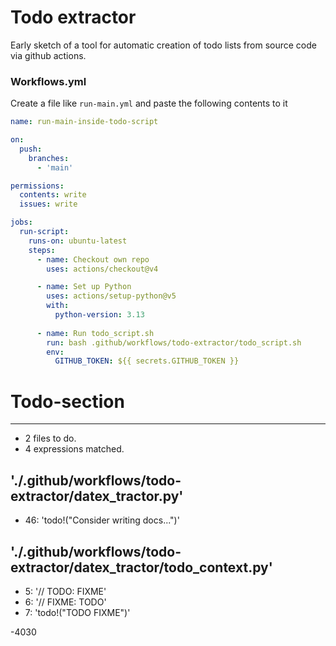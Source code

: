 # Todo extractor
Early sketch of a tool for automatic creation of todo lists from source code via github actions. 

### Workflows.yml
Create a file like `run-main.yml` and paste the following contents to it
```yml
name: run-main-inside-todo-script

on:
  push:
    branches:
      - 'main'

permissions:
  contents: write
  issues: write

jobs:
  run-script:
    runs-on: ubuntu-latest
    steps:
      - name: Checkout own repo
        uses: actions/checkout@v4

      - name: Set up Python
        uses: actions/setup-python@v5
        with: 
          python-version: 3.13
 
      - name: Run todo_script.sh
        run: bash .github/workflows/todo-extractor/todo_script.sh
        env:
          GITHUB_TOKEN: ${{ secrets.GITHUB_TOKEN }}
```
# Todo-section
---
- 2 files to do.
- 4 expressions matched.

## './.github/workflows/todo-extractor/datex_tractor.py'
- 46: 'todo!("Consider writing docs...")'
## './.github/workflows/todo-extractor/datex_tractor/todo_context.py'
- 5: '// TODO: FIXME'
- 6: '// FIXME: TODO'
- 7: 'todo!("TODO FIXME")'

-4030